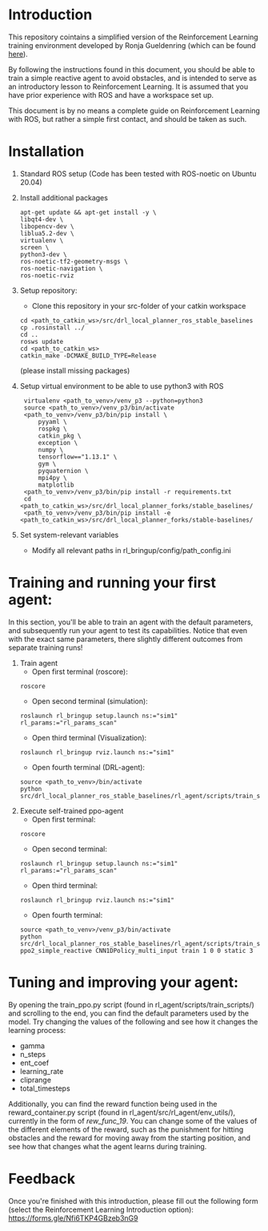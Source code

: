 # Introduction

This repository cointains a simplified version of the Reinforcement Learning training environment developed by Ronja Gueldenring (which can be found [here](https://github.com/RGring/drl_local_planner_ros_stable_baselines)).

By following the instructions found in this document, you should be able to train a simple reactive agent to avoid obstacles, and is intended to serve as an introductory lesson to Reinforcement Learning. It is assumed that you have prior experience with ROS and have a workspace set up.

This document is by no means a complete guide on Reinforcement Learning with ROS, but rather a simple first contact, and should be taken as such.

# Installation

1. Standard ROS setup (Code has been tested with ROS-noetic on Ubuntu 20.04)

2. Install additional packages
    ```
    apt-get update && apt-get install -y \
    libqt4-dev \
    libopencv-dev \
    liblua5.2-dev \
    virtualenv \
    screen \
    python3-dev \
    ros-noetic-tf2-geometry-msgs \
    ros-noetic-navigation \
    ros-noetic-rviz 
    ```

3. Setup repository: 
    * Clone this repository in your src-folder of your catkin workspace
    ```
    cd <path_to_catkin_ws>/src/drl_local_planner_ros_stable_baselines
    cp .rosinstall ../
    cd ..
    rosws update
    cd <path_to_catkin_ws>
    catkin_make -DCMAKE_BUILD_TYPE=Release
    ```
    (please install missing packages)

4. Setup virtual environment to be able to use python3 with ROS
   ```
    virtualenv <path_to_venv>/venv_p3 --python=python3
    source <path_to_venv>/venv_p3/bin/activate
    <path_to_venv>/venv_p3/bin/pip install \
        pyyaml \
        rospkg \
        catkin_pkg \
        exception \
        numpy \
        tensorflow=="1.13.1" \
        gym \
        pyquaternion \ 
        mpi4py \
        matplotlib
    <path_to_venv>/venv_p3/bin/pip install -r requirements.txt
    cd <path_to_catkin_ws>/src/drl_local_planner_forks/stable_baselines/
    <path_to_venv>/venv_p3/bin/pip install -e <path_to_catkin_ws>/src/drl_local_planner_forks/stable-baselines/
    ```
5. Set system-relevant variables 
    * Modify all relevant paths in rl_bringup/config/path_config.ini

# Training and running your first agent:

In this section, you'll be able to train an agent with the default parameters, and subsequently run your agent to test its capabilities. Notice that even with the exact same parameters, there slightly different outcomes from separate training runs!

1. Train agent
    * Open first terminal (roscore): 
    ```
    roscore
    ```
    * Open second terminal (simulation):
    ```
    roslaunch rl_bringup setup.launch ns:="sim1" rl_params:="rl_params_scan"
    ```
    * Open third terminal (Visualization):
     ```
    roslaunch rl_bringup rviz.launch ns:="sim1"
    ```
    * Open fourth terminal (DRL-agent):
     ```
    source <path_to_venv>/bin/activate 
    python src/drl_local_planner_ros_stable_baselines/rl_agent/scripts/train_scripts/train_ppo.py
    ```
2. Execute self-trained ppo-agent
    * Open first terminal: 
    ```
    roscore
    ```
    * Open second terminal: 
    ```
    roslaunch rl_bringup setup.launch ns:="sim1" rl_params:="rl_params_scan"
    ```
    * Open third terminal: 
    ```
    roslaunch rl_bringup rviz.launch ns:="sim1"
    ```
    * Open fourth terminal:
    ```
    source <path_to_venv>/venv_p3/bin/activate 
    python src/drl_local_planner_ros_stable_baselines/rl_agent/scripts/train_scripts/train_ppo.py ppo2_simple_reactive CNN1DPolicy_multi_input train 1 0 0 static 3
    ```
# Tuning and improving your agent:

By opening the train_ppo.py script (found in rl_agent/scripts/train_scripts/) and scrolling to the end, you can find the default parameters used by the model. Try changing the values of the following and see how it changes the learning process:
        
- gamma
- n_steps
- ent_coef
- learning_rate
- cliprange
- total_timesteps
    
Additionally, you can find the reward function being used in the reward_container.py script (found in rl_agent/src/rl_agent/env_utils/), currently in the form of _rew_func_19_. You can change some of the values of the different elements of the reward, such as the punishment for hitting obstacles and the reward for moving away from the starting position, and see how that changes what the agent learns during training.

# Feedback

Once you're finished with this introduction, please fill out the following form (select the Reinforcement Learning Introduction option):
https://forms.gle/Nfi6TKP4GBzeb3nG9
